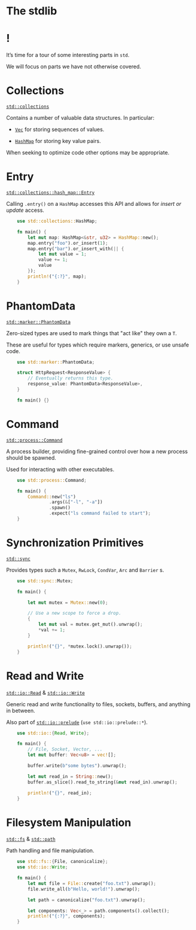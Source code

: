 # The stdlib

!
=

It’s time for a tour of some interesting parts in `std`.

We will focus on parts we have not otherwise covered.

Collections
===========

[`std::collections`](https://doc.rust-lang.org/std/collections/index.html)

Contains a number of valuable data structures. In particular:

-   [`Vec`](https://doc.rust-lang.org/std/vec/struct.Vec.html) for
    storing sequences of values.

-   [`HashMap`](https://doc.rust-lang.org/std/collections/struct.HashMap.html)
    for storing key value pairs.

When seeking to optimize code other options may be appropriate.

Entry
=====

[`std::collections::hash_map::Entry`](https://doc.rust-lang.org/std/collections/hash_map/enum.Entry.html)

Calling `.entry()` on a `HashMap` accesses this API and allows for
*insert or update* access.

```rust
    use std::collections::HashMap;

    fn main() {
        let mut map: HashMap<&str, u32> = HashMap::new();
        map.entry("foo").or_insert(1);
        map.entry("bar").or_insert_with(|| {
            let mut value = 1;
            value += 1;
            value
        });
        println!("{:?}", map);
    }
```

PhantomData
===========

[`std::marker::PhantomData`](https://doc.rust-lang.org/std/marker/struct.PhantomData.html)

Zero-sized types are used to mark things that "act like" they own a `T`.

These are useful for types which require markers, generics, or use
unsafe code.

```rust
    use std::marker::PhantomData;

    struct HttpRequest<ResponseValue> {
        // Eventually returns this type.
        response_value: PhantomData<ResponseValue>,
    }

    fn main() {}
```

Command
=======

[`std::process::Command`](https://doc.rust-lang.org/std/process/struct.Command.html)

A process builder, providing fine-grained control over how a new process
should be spawned.

Used for interacting with other executables.

```rust
    use std::process::Command;

    fn main() {
        Command::new("ls")
                .args(&["-l", "-a"])
                .spawn()
                .expect("ls command failed to start");
    }
```
Synchronization Primitives
==========================

[`std::sync`](https://doc.rust-lang.org/std/sync/)

Provides types such a `Mutex`, `RwLock`, `CondVar`, `Arc` and `Barrier`
s.
```rust
    use std::sync::Mutex;

    fn main() {

        let mut mutex = Mutex::new(0);

        // Use a new scope to force a drop.
        {
            let mut val = mutex.get_mut().unwrap();
            *val += 1;
        }

        println!("{}", *mutex.lock().unwrap());
    }
```
Read and Write
==============

[`std::io::Read`](https://doc.rust-lang.org/std/io/trait.Read.html) & [`std::io::Write`](https://doc.rust-lang.org/std/io/trait.Write.html)

Generic read and write functionality to files, sockets, buffers, and
anything in between.

Also part of
[`std::io::prelude`](https://doc.rust-lang.org/std/io/prelude/)
(`use std::io::prelude::*`).

```rust
    use std::io::{Read, Write};

    fn main() {
        // File, Socket, Vector, ...
        let mut buffer: Vec<u8> = vec![];

        buffer.write(b"some bytes").unwrap();

        let mut read_in = String::new();
        buffer.as_slice().read_to_string(&mut read_in).unwrap();

        println!("{}", read_in);
    }
```
Filesystem Manipulation
=======================

[`std::fs`](https://doc.rust-lang.org/std/fs/) &
[`std::path`](https://doc.rust-lang.org/std/path/)

Path handling and file manipulation.
```rust
    use std::fs::{File, canonicalize};
    use std::io::Write;

    fn main() {
        let mut file = File::create("foo.txt").unwrap();
        file.write_all(b"Hello, world!").unwrap();

        let path = canonicalize("foo.txt").unwrap();

        let components: Vec<_> = path.components().collect();
        println!("{:?}", components);
    }
```
